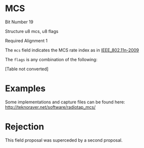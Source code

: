 MCS
===

Bit Number 19

Structure u8 mcs, u8 flags

Required Alignment 1

The `mcs` field indicates the MCS rate index as in
[IEEE\_802.11n-2009](http://en.wikipedia.org/wiki/IEEE_802.11n-2009#Data_rates)

The `flags` is any combination of the following:

\[Table not converted\]

Examples
========

Some implementations and capture files can be found here:
<http://teknoraver.net/software/radiotap_mcs/>

Rejection
=========

This field proposal was superceded by a second proposal.
